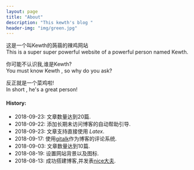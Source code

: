 ```yaml
---
layout: page
title: "About"
description: "This kewth's blog " 
header-img: "img/green.jpg"
---
```


这是一个叫Kewth的蒟蒻的辣鸡网站   
This is a super super powerful website of a powerful person named Kewth.   

你可能不认识我,谁是Kewth?   
You must know Kewth , so why do you ask?   

反正就是一个菜鸡啦!   
In short , he's a great person!   

#### History:  
- 2018-09-23: 文章数量达到20篇.  
- 2018-09-22: 添加长期未访问博客的自动帮助引导.  
- 2018-09-23: 文章支持直接使用 $Latex$.  
- 2018-09-17: 使用[gitalk](/discuss)作为博客的评论系统.  
- 2018-09-03: 文章数量达到10篇.  
- 2018-08-19: 设置网站背景以及图标.  
- 2018-08-13: 成功搭建博客,并发表[nice大夫](/blog/2018/08/13/want-to-try).  

